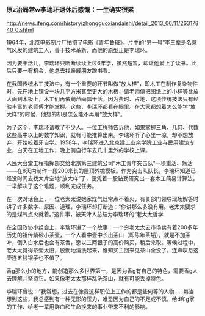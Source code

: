 ### 原z治局常w李瑞环退休后感慨：一生确实很累
http://news.ifeng.com/history/zhongguoxiandaishi/detail_2013_06/11/26317840_0.shtml

1964年，北京电影制片厂拍摄了电影《青年鲁班》，片中的“男一号”李三辈是名意气风发的建筑工人，善于技术革新，而他的原型正是李瑞环。

因为要干活儿，李瑞环只断断续续上过6年学，虽然短暂，却让他爱上了读书。此后只要一有机会，他总去找亲戚朋友蹭书看。

在我国传统木工技法中，有一个重要的环节叫做“放大样”，即木工在制作复杂物件时，先在地上铺设一块几平方米甚至更大的木板，请老师傅把图纸上的小样等比放大画到木板上，木工们再依葫芦画瓢干活。因为费时、占地，这项传统技法只有经验丰富的老师傅才能掌握。这些，李瑞环都看在眼里。在大家都想着怎么能学“放大样”的时候，他想的却是怎么能不再用“放大样”。

为了这个，李瑞环请教了不少人。一位工程师告诉他，如果掌握三角、几何、代数这些高中以上的数学知识，就有可能推算出来。李瑞环听了心里一凉，却不想放弃，开始咬着牙自学。1958年，李瑞环进入北京建工业余学院工业与民用建筑专业，白天在工地工作，晚上骑自行车去几十里外的学校上课。

人民大会堂工程指挥部交给北京第三建筑公司“木工青年突击队”一项重活、急活——在8天内制作一段200米长的屋顶外檐模板。作为突击队队长，李瑞环知道已经没时间去找大片空地“放大样”了，便凭着一股钻劲研究出一套木工简易计算法，一举解决了这个难题，顺利完成任务。

在一次对话会上，一位老太太说她家煤气灶常点不着火，有关部门领导现场解答时讲了许多数字、原因、道理，李瑞环却打断道：“你讲那么多没有用。老太太要求的是煤气点火就着。”这件事，被天津人总结为李瑞环的“老太太哲学

在全国政协小组会上，李瑞环讲了一个故事：一个穷老太太去市场卖有着200多年历史的祖传紫砂小茶壶，一个人看中壶中长出茶山（即陈年茶垢），就是不加茶叶，倒入白水后也会有茶香，愿以三两银子的高价购买，稍后来取。等候过程中，老太太觉得茶壶太旧，殷勤地清洗起来，谁知买主回来见茶山全没了，连声叹息这壶连五钱银子也不值了。

香g那么小的地方，能创造那么多世界第一，是因为香g有自己的特色，需要香g人去理解并坚持它。如果像老太太那样乱洗茶山，就有可能丢掉特色。

李瑞环曾说：“我常想，过去在像我这样职位上工作的都是些何等的人物……每当想到这些，我总感到有一种无形的压力，唯恐因为自己的不足或不慎，给d和g家的工作、给老一辈用鲜血和生命换来的事业带来不利的影响。
